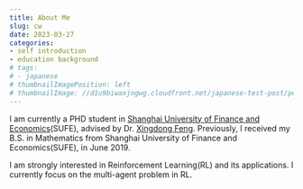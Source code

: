```yaml
---
title: About Me
slug: cw
date: 2023-03-27
categories:
- self introduction
- education background
# tags:
# - japanese
# thumbnailImagePosition: left
# thumbnailImage: //d1u9biwaxjngwg.cloudfront.net/japanese-test-post/peak-140.jpg
---
```



I am currently a PHD student in [Shanghai University of Finance and Economics](https://english.sufe.edu.cn/)(SUFE), advised by Dr. [Xingdong Feng](https://bb9.sufe.edu.cn/bbcswebdav/users/2011000070/index.htm).  Previously, I received my B.S. in Mathematics from Shanghai University of Finance and Economics(SUFE),  in June 2019.

I am strongly interested in Reinforcement Learning(RL) and its applications. I currently focus on the multi-agent problem in RL.
